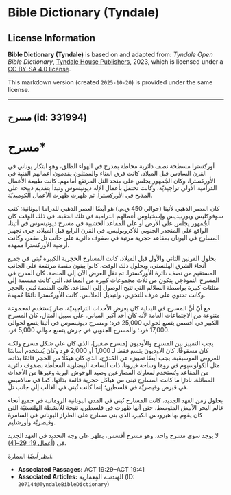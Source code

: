 # Bible Dictionary (Tyndale)

## License Information

**Bible Dictionary (Tyndale)** is based on and adapted from: _Tyndale Open Bible Dictionary_, [Tyndale House Publishers](https://tyndaleopenresources.com/), 2023, which is licensed under a [CC BY-SA 4.0 license](https://creativecommons.org/licenses/by-sa/4.0/legalcode.en).

This markdown version (created `2025-10-20`) is provided under the same license.



--------------------------------

## مسرح (id: 331994)

مسرح\*
======

أوركسترا مسطحة نصف دائرية محاطة بمدرج في الهواء الطلق، وهو ابتكار يوناني في القرن السادس قبل الميلاد. كانت فرق الغناء والممثلون يقدمون أعمالهم الفنية في الأوركسترا، وكان الجُمهور يجلس على منحد التل المرتفع أمامهم. كانت طبيعة الأعمال الدرامية الأولى تراجيديّة، وكانت تحتفل بأعمال الإله ديونيسوس وتبدأ بتقديم ذبيحة على المذبح في الأوركسترا. ثم ظهرت ظهرت الأعمال الكوميديّة.

كان العصر الذهبي لأثينا (حوالي 450 ق.م.) هو أيضًا العصر الذهبي للدراما اليونانية؛ كتب سوفوكليس ويوربيديس وإسخيلوس أعمالهم الدرامية في تلك الحقبة. في ذلك الوقت كان الجُمهور يجلس على الأرض أو على المقاعد الخشبية في مسرح ديونيسوس في أثينا، الواقع على المنحدر الجنوبي للأكروبوليس. في القرن الرابع قبل الميلاد، جرى تجهيز المسارح في اليونان بمقاعد حجرية مرتبة في صفوف دائرية على جانب تل مقعر، وكانت أرضية الأوركسترا ممهدة.

بحلول القرنين الثاني والأول قبل الميلاد، كانت المسارح الحجرية الكبيرة تُبنى في جميع أنحاء الشرق الهلنستي، وبحلول ذلك الوقت، كانوا يبنون منصة مرتفعة على الجانب المستقيم من نصف دائرة الأوركسترا. تم نقل العرض الآن إلى المنصة. كان المدرج في المسرح النموذجي يتكون من ثلاث مجموعات كبيرة من المقاعد، التي كانت مقسمة إلى مثلثات كبيرة بواسطة السلالم التي تتيح الوصول إلى المقاعد. كانت المنصة تُبنى بالحجر وكانت تحتوي على غرف للتخزين، ولتبديل الملابس. كانت الأوركسترا دائمًا مُمهدة.

مع أنّ أنَّ المسرح في البداية كان يعرض الأحداث التراجيديّة، صار يُستخدم لمجموعة متنوعة من الاجتماعات العامة لأنه كان أحد أكبر المباني. على سبيل المثال، كان المسرح الكبير في أفسس يتسع لحوالي 25,000 فرد؛ ومسرح ديونيسوس في أثينا يتسع لحوالي 17,000 فرد؛ والمسرح الجنوبي في جرش يتسع حوالي 5,000 فرد.

يجب التمييز بين المسرح والأوديون \[مسرح صغير]، الذي كان على شكل مسرح ولكنه كان مسقوفًا. كان الأوديون يتسع فقط لـ 1,000 أو 2,000 فرد وكان يُستخدم أساسًا للعروض الموسيقية. يجب أيضًا تمييزه عن المُدرّج، الذي كان هيكلًا من الحجر قائمًا بذاته، مثل الكولوسيوم في رومَا وساحة فيرونا، ذات الساحة البيضاوية المحاطة بصفوف دائرية من المقاعد وتُستخدم لمعارك المصارعين وصيد الوحوش البرية وغيرها من الأحداث المماثلة. نادرًا ما كانت المسارح تبنى من هياكل حجرية قائمة بذاتها، كما في سالاميس في قبرص وقيصريّة في فلسطين؛ إنما كانت تُبنى في الغالب إلى جانب تلٍّ. 

بحلول زمن العهد الجديد، كانت المسارح تُبنى في المدن اليونانية الرومانية في جميع أنحاء عالم البحر الأبيض المتوسط. حتى أنها ظهرت في فلسطين، نتيجة للأنشطة الهلنستيّة التي كان يقوم بها هيرودس الكبير، الذي بنى مسارح على الطراز اليوناني في السامرة وقيصريّة وأورشليم.

لا يوجد سوى مسرح واحد، وهو مسرح أفسس، يظهر على وجه التحديد في العهد الجديد في ([أعمال 19: 29–41](https://ref.ly/Acts19:29-Acts19:41)).

*انظر أيضًا* العمارة.

* **Associated Passages:** ACT 19:29–ACT 19:41
* **Associated Articles:** الهندسة المِعمارية (ID: `207144@TyndaleBibleDictionary`)

